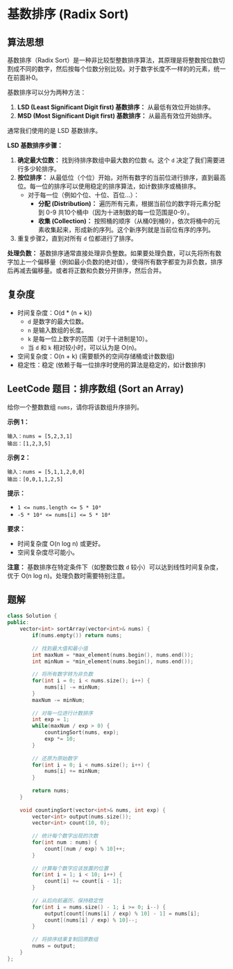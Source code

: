 # 基数排序 (Radix Sort)

## 算法思想

基数排序（Radix Sort）是一种非比较型整数排序算法，其原理是将整数按位数切割成不同的数字，然后按每个位数分别比较。对于数字长度不一样的的元素，统一在前面补0。

基数排序可以分为两种方法：

1.  **LSD (Least Significant Digit first) 基数排序：** 从最低有效位开始排序。
2.  **MSD (Most Significant Digit first) 基数排序：** 从最高有效位开始排序。

通常我们使用的是 LSD 基数排序。

**LSD 基数排序步骤：**

1.  **确定最大位数：** 找到待排序数组中最大数的位数 `d`。这个 `d` 决定了我们需要进行多少轮排序。
2.  **按位排序：** 从最低位（个位）开始，对所有数字的当前位进行排序，直到最高位。每一位的排序可以使用稳定的排序算法，如计数排序或桶排序。
    *   对于每一位（例如个位、十位、百位...）：
        *   **分配 (Distribution)：** 遍历所有元素，根据当前位的数字将元素分配到 0-9 共10个桶中（因为十进制数的每一位范围是0-9）。
        *   **收集 (Collection)：** 按照桶的顺序（从桶0到桶9），依次将桶中的元素收集起来，形成新的序列。这个新序列就是当前位有序的序列。
3.  重复步骤2，直到对所有 `d` 位都进行了排序。

**处理负数：**
基数排序通常直接处理非负整数。如果要处理负数，可以先将所有数字加上一个偏移量（例如最小负数的绝对值），使得所有数字都变为非负数，排序后再减去偏移量。或者将正数和负数分开排序，然后合并。

## 复杂度

-   时间复杂度：O(d * (n + k))
    -   `d` 是数字的最大位数。
    -   `n` 是输入数组的长度。
    -   `k` 是每一位上数字的范围（对于十进制是10）。
    -   当 `d` 和 `k` 相对较小时，可以认为是 O(n)。
-   空间复杂度：O(n + k) (需要额外的空间存储桶或计数数组)
-   稳定性：稳定 (依赖于每一位排序时使用的算法是稳定的，如计数排序)

## LeetCode 题目：排序数组 (Sort an Array)

给你一个整数数组 `nums`，请你将该数组升序排列。

**示例 1：**

```
输入：nums = [5,2,3,1]
输出：[1,2,3,5]
```

**示例 2：**

```
输入：nums = [5,1,1,2,0,0]
输出：[0,0,1,1,2,5]
```

**提示：**

*   `1 <= nums.length <= 5 * 10⁴`
*   `-5 * 10⁴ <= nums[i] <= 5 * 10⁴`

**要求：**
*   时间复杂度 O(n log n) 或更好。
*   空间复杂度尽可能小。

**注意：** 基数排序在特定条件下（如整数位数 `d` 较小）可以达到线性时间复杂度，优于 O(n log n)。处理负数时需要特别注意。

## 题解

```cpp
class Solution {
public:
    vector<int> sortArray(vector<int>& nums) {
        if(nums.empty()) return nums;
        
        // 找到最大值和最小值
        int maxNum = *max_element(nums.begin(), nums.end());
        int minNum = *min_element(nums.begin(), nums.end());
        
        // 将所有数字转为非负数
        for(int i = 0; i < nums.size(); i++) {
            nums[i] -= minNum;
        }
        maxNum -= minNum;
        
        // 对每一位进行计数排序
        int exp = 1;
        while(maxNum / exp > 0) {
            countingSort(nums, exp);
            exp *= 10;
        }
        
        // 还原为原始数字
        for(int i = 0; i < nums.size(); i++) {
            nums[i] += minNum;
        }
        
        return nums;
    }
    
    void countingSort(vector<int>& nums, int exp) {
        vector<int> output(nums.size());
        vector<int> count(10, 0);
        
        // 统计每个数字出现的次数
        for(int num : nums) {
            count[(num / exp) % 10]++;
        }
        
        // 计算每个数字应该放置的位置
        for(int i = 1; i < 10; i++) {
            count[i] += count[i - 1];
        }
        
        // 从后向前遍历，保持稳定性
        for(int i = nums.size() - 1; i >= 0; i--) {
            output[count[(nums[i] / exp) % 10] - 1] = nums[i];
            count[(nums[i] / exp) % 10]--;
        }
        
        // 将排序结果复制回原数组
        nums = output;
    }
};
```
